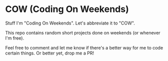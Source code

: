 # COW (Coding On Weekends)
Stuff I'm "Coding On Weekends". Let's abbreviate it to "COW".

This repo contains random short projects done on weekends (or whenever I'm free).

Feel free to comment and let me know if there's a better way for me to code certain things. Or better yet, drop me a PR!